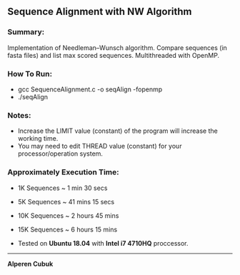 ## Sequence Alignment with NW Algorithm

### Summary:

Implementation of Needleman–Wunsch algorithm. Compare sequences (in fasta files) and list max scored sequences. Multithreaded with OpenMP.

### How To Run:

- gcc SequenceAlignment.c -o seqAlign -fopenmp
- ./seqAlign

### Notes:

- Increase the LIMIT value (constant) of the program will increase the working time.
- You may need to edit THREAD value (constant) for your processor/operation system.

### Approximately Execution Time:

- 1K Sequences ~ 1 min 30 secs
- 5K Sequences ~ 41 mins 15 secs
- 10K Sequences ~ 2 hours 45 mins
- 15K Sequences ~ 6 hours 15 mins

- Tested on **Ubuntu 18.04** with **Intel i7 4710HQ** proccessor.

---

**Alperen Cubuk**